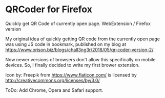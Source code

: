 # QRCoder for Firefox
Quickly get QR Code of currently open page. WebExtension / Firefox version

My original idea of quickly getting QR code from the currently open page was using JS code in bookmark, published on my blog at https://www.orison.biz/blogs/chall3ng3r/2018/05/qr-coder-version-2/

Now newer versions of browsers don't allow this specifically on mobile devices. So, I finally decided to write my first brower extension. 

Icon by: Freepik from https://www.flaticon.com/ is licensed by http://creativecommons.org/licenses/by/3.0/

ToDo: Add Chrome, Opera and Safari support.
